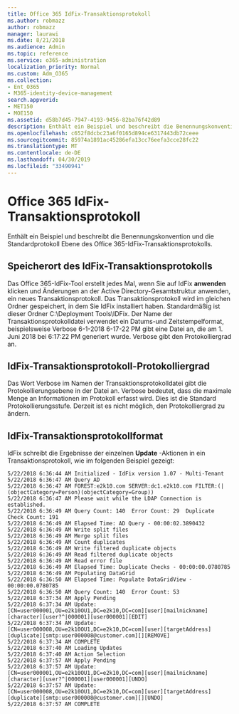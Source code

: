 ```yaml
---
title: Office 365 IdFix-Transaktionsprotokoll
ms.author: robmazz
author: robmazz
manager: laurawi
ms.date: 8/21/2018
ms.audience: Admin
ms.topic: reference
ms.service: o365-administration
localization_priority: Normal
ms.custom: Adm_O365
ms.collection:
- Ent_O365
- M365-identity-device-management
search.appverid:
- MET150
- MOE150
ms.assetid: d58b7d45-7947-4193-9456-82ba76f42d89
description: Enthält ein Beispiel und beschreibt die Benennungskonvention und die Standardprotokoll Ebene des Office 365-IdFix-Transaktionsprotokolls.
ms.openlocfilehash: c652f8dcbc23a6f0165d894ce6317443db72ceee
ms.sourcegitcommit: 85974a1891ac45286efa13cc76eefa3cce28fc22
ms.translationtype: MT
ms.contentlocale: de-DE
ms.lasthandoff: 04/30/2019
ms.locfileid: "33490941"
---
```

# <a name="office-365-idfix-transaction-log"></a>Office 365 IdFix-Transaktionsprotokoll

Enthält ein Beispiel und beschreibt die Benennungskonvention und die Standardprotokoll Ebene des Office 365-IdFix-Transaktionsprotokolls.
  
## <a name="idfix-transaction-log-location"></a>Speicherort des IdFix-Transaktionsprotokolls

Das Office 365-IdFix-Tool erstellt jedes Mal, wenn Sie auf IdFix **anwenden** klicken und Änderungen an der Active Directory-Gesamtstruktur anwenden, ein neues Transaktionsprotokoll. Das Transaktionsprotokoll wird im gleichen Ordner gespeichert, in dem Sie IdFix installiert haben. Standardmäßig ist dieser Ordner C:\Deployment Tools\IDFix. Der Name der Transaktionsprotokolldatei verwendet ein Datums-und Zeitstempelformat, beispielsweise Verbose 6-1-2018 6-17-22 PM gibt eine Datei an, die am 1. Juni 2018 bei 6:17:22 PM generiert wurde. Verbose gibt den Protokolliergrad an. 
  
## <a name="idfix-transaction-log-logging-level"></a>IdFix-Transaktionsprotokoll-Protokolliergrad

Das Wort Verbose im Namen der Transaktionsprotokolldatei gibt die Protokollierungsebene in der Datei an. Verbose bedeutet, dass die maximale Menge an Informationen im Protokoll erfasst wird. Dies ist die Standard Protokollierungsstufe. Derzeit ist es nicht möglich, den Protokolliergrad zu ändern.
  
## <a name="idfix-transaction-log-format"></a>IdFix-Transaktionsprotokollformat

IdFix schreibt die Ergebnisse der einzelnen **Update** -Aktionen in ein Transaktionsprotokoll, wie im folgenden Beispiel gezeigt:
  
```
5/22/2018 6:36:44 AM Initialized - IdFix version 1.07 - Multi-Tenant
5/22/2018 6:36:47 AM Query AD
5/22/2018 6:36:47 AM FOREST:e2k10.com SERVER:dc1.e2k10.com FILTER:(|(objectCategory=Person)(objectCategory=Group))
5/22/2018 6:36:47 AM Please wait while the LDAP Connection is established.
5/22/2018 6:36:49 AM Query Count: 140  Error Count: 29  Duplicate Check Count: 191
5/22/2018 6:36:49 AM Elapsed Time: AD Query - 00:00:02.3890432
5/22/2018 6:36:49 AM Write split files
5/22/2018 6:36:49 AM Merge split files
5/22/2018 6:36:49 AM Count duplicates
5/22/2018 6:36:49 AM Write filtered duplicate objects
5/22/2018 6:36:49 AM Read filtered duplicate objects
5/22/2018 6:36:49 AM Read error file
5/22/2018 6:36:49 AM Elapsed Time: Duplicate Checks - 00:00:00.0780785
5/22/2018 6:36:49 AM Populating DataGrid
5/22/2018 6:36:50 AM Elapsed Time: Populate DataGridView - 00:00:00.0780785
5/22/2018 6:36:50 AM Query Count: 140  Error Count: 53
5/22/2018 6:37:34 AM Apply Pending
5/22/2018 6:37:34 AM Update: [CN=user000001,OU=e2k10OU1,DC=e2k10,DC=com][user][mailnickname][character][user?^|000001][user000001][EDIT]
5/22/2018 6:37:34 AM Update: [CN=user000008,OU=e2k10OU1,DC=e2k10,DC=com][user][targetAddress][duplicate][smtp:user000008@customer.com][][REMOVE]
5/22/2018 6:37:34 AM COMPLETE
5/22/2018 6:37:40 AM Loading Updates
5/22/2018 6:37:40 AM Action Selection
5/22/2018 6:37:57 AM Apply Pending
5/22/2018 6:37:57 AM Update: [CN=user000001,OU=e2k10OU1,DC=e2k10,DC=com][user][mailnickname][character][user?^|000001][user000001][UNDO]
5/22/2018 6:37:57 AM Update: [CN=user000008,OU=e2k10OU1,DC=e2k10,DC=com][user][targetAddress][duplicate][smtp:user000008@customer.com][][UNDO]
5/22/2018 6:37:57 AM COMPLETE

```